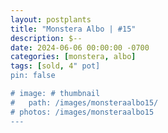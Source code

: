 ```yaml
---
layout: postplants
title: "Monstera Albo | #15"
description: $--
date: 2024-06-06 00:00:00 -0700
categories: [monstera, albo]
tags: [sold, 4" pot]
pin: false

# image: # thumbnail
#   path: /images/monsteraalbo15/
# photos: /images/monsteraalbo15
---
```

